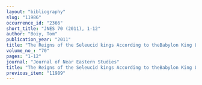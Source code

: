 ```yaml
---
layout: "bibliography"
slug: "11986"
occurrence_id: "2366"
short_title: "JNES 70 (2011), 1-12"
author: "Boiy, Tom"
publication_year: "2011"
title: "The Reigns of the Seleucid kings According to theBabylon King List."
volume_no_: "70"
pages: "1-12"
journal: "Journal of Near Eastern Studies"
title: "The Reigns of the Seleucid kings According to theBabylon King List."
previous_item: "11989"
---
```

